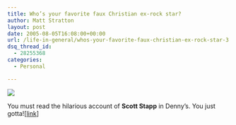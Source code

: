 ```yaml
---
title: Who’s your favorite faux Christian ex-rock star?
author: Matt Stratton
layout: post
date: 2005-08-05T16:08:00+00:00
url: /life-in-general/whos-your-favorite-faux-christian-ex-rock-star-3
dsq_thread_id:
  - 28255368
categories:
  - Personal

---
```

![][1]

You must read the hilarious account of **Scott Stapp** in Denny&#8217;s. You just gotta![[link][2]]

 [1]: https://bestweekever.blogs.com/photos/uncategorized/index_r1_c1.gif
 [2]: https://www.livejournal.com/users/tomluv/13923.html